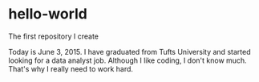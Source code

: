 # hello-world
The first repository I create

Today is June 3, 2015. I have graduated from Tufts University and started looking for a data analyst job. Although I like coding, I don't know much. That's why I really need to work hard.
